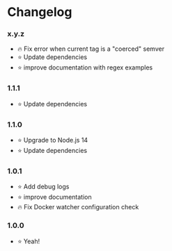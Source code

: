 # Changelog

### x.y.z
- :fire: Fix error when current tag is a "coerced" semver
- :star: Update dependencies
- :star: improve documentation with regex examples

### 1.1.1
- :star: Update dependencies

### 1.1.0
- :star: Upgrade to Node.js 14
- :star: Update dependencies

### 1.0.1
- :star: Add debug logs
- :star: improve documentation
- :fire: Fix Docker watcher configuration check

### 1.0.0
- :star: Yeah!
